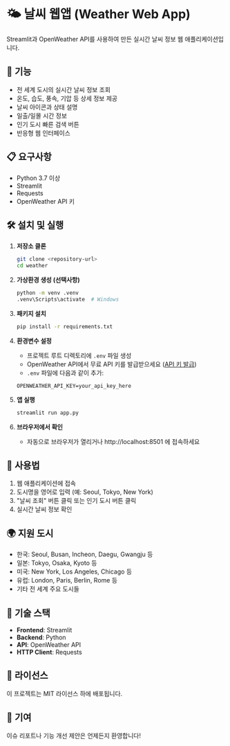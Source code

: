 # 🌤️ 날씨 웹앱 (Weather Web App)

Streamlit과 OpenWeather API를 사용하여 만든 실시간 날씨 정보 웹 애플리케이션입니다.

## 🚀 기능

- 전 세계 도시의 실시간 날씨 정보 조회
- 온도, 습도, 풍속, 기압 등 상세 정보 제공
- 날씨 아이콘과 상태 설명
- 일출/일몰 시간 정보
- 인기 도시 빠른 검색 버튼
- 반응형 웹 인터페이스

## 📋 요구사항

- Python 3.7 이상
- Streamlit
- Requests
- OpenWeather API 키

## 🛠️ 설치 및 실행

1. **저장소 클론**
   ```bash
   git clone <repository-url>
   cd weather
   ```

2. **가상환경 생성 (선택사항)**
   ```bash
   python -m venv .venv
   .venv\Scripts\activate  # Windows
   ```

3. **패키지 설치**
   ```bash
   pip install -r requirements.txt
   ```

4. **환경변수 설정**
   - 프로젝트 루트 디렉토리에 `.env` 파일 생성
   - OpenWeather API에서 무료 API 키를 발급받으세요 ([API 키 발급](https://openweathermap.org/api))
   - `.env` 파일에 다음과 같이 추가:
   ```
   OPENWEATHER_API_KEY=your_api_key_here
   ```

5. **앱 실행**
   ```bash
   streamlit run app.py
   ```

6. **브라우저에서 확인**
   - 자동으로 브라우저가 열리거나 http://localhost:8501 에 접속하세요

## 📱 사용법

1. 웹 애플리케이션에 접속
2. 도시명을 영어로 입력 (예: Seoul, Tokyo, New York)
3. "날씨 조회" 버튼 클릭 또는 인기 도시 버튼 클릭
4. 실시간 날씨 정보 확인

## 🌍 지원 도시

- 한국: Seoul, Busan, Incheon, Daegu, Gwangju 등
- 일본: Tokyo, Osaka, Kyoto 등  
- 미국: New York, Los Angeles, Chicago 등
- 유럽: London, Paris, Berlin, Rome 등
- 기타 전 세계 주요 도시들

## 🔧 기술 스택

- **Frontend**: Streamlit
- **Backend**: Python
- **API**: OpenWeather API
- **HTTP Client**: Requests

## 📄 라이선스

이 프로젝트는 MIT 라이선스 하에 배포됩니다.

## 🤝 기여

이슈 리포트나 기능 개선 제안은 언제든지 환영합니다!